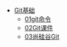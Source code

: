 - [Git基础](./docs/08Git/_sidebar.md)
  - [01git命令](./docs/08Git/01Git基础/Git命令.md)
  - [02Git课件](./docs/08Git/01Git基础/Git.md)
  - [03尚硅谷Git](./docs/08Git/01Git基础/Git&GitHub.md)





